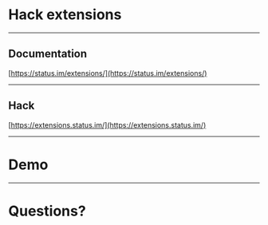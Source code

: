 # Hack extensions

---

## Documentation

[https://status.im/extensions/](https://status.im/extensions/)

---

## Hack

[https://extensions.status.im/](https://extensions.status.im/)

---

# Demo

---

# Questions?